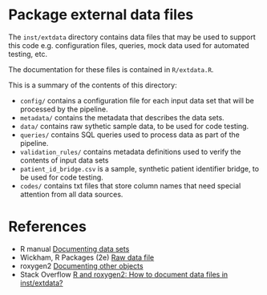 # Package external data files

The `inst/extdata` directory contains data files that may be used to support this code e.g. configuration files, queries, mock data used for automated testing, etc.

The documentation for these files is contained in `R/extdata.R`.

This is a summary of the contents of this directory:

- `config/` contains a configuration file for each input data set that will be processed by the pipeline.
- `metadata/` contains the metadata that describes the data sets.
- `data/` contains raw sythetic sample data, to be used for code testing.
- `queries/` contains SQL queries used to process data as part of the pipeline.
- `validation_rules/` contains metadata definitions used to verify the contents of input data sets
- `patient_id_bridge.csv` is a sample, synthetic patient identifier bridge, to be used for code testing.
- `codes/` contains txt files that store column names that need special attention from all data sources.

# References

- R manual [Documenting data sets](https://cran.r-project.org/doc/manuals/R-exts.html#Documenting-data-sets)
- Wickham, R Packages (2e) [Raw data file](https://r-pkgs.org/data.html#sec-data-extdata)
- roxygen2 [Documenting other objects](https://roxygen2.r-lib.org/articles/rd-other.html)
- Stack Overflow [R and roxygen2: How to document data files in inst/extdata?](https://stackoverflow.com/a/36283724)
